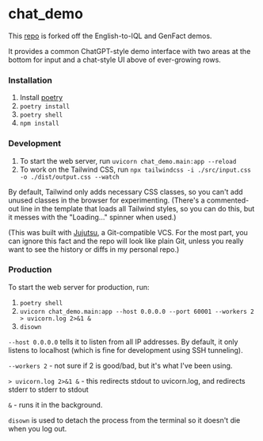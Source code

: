 # chat_demo

This [repo](https://github.com/probcomp/chat_demo/) is forked off the English-to-IQL and GenFact demos. 

It provides a common ChatGPT-style demo interface with two areas at the bottom for input and a chat-style UI above of ever-growing rows.

### Installation

1. Install [poetry](https://python-poetry.org/docs/#installation)
2. `poetry install`
3. `poetry shell`
4. `npm install`

### Development

1. To start the web server, run `uvicorn chat_demo.main:app --reload`
2. To work on the Tailwind CSS, run `npx tailwindcss -i ./src/input.css -o ./dist/output.css --watch`

By default, Tailwind only adds necessary CSS classes, so you can't add unused classes in the browser for experimenting. (There's a commented-out line in the template that loads all Tailwind styles, so you can do this, but it messes with the "Loading..." spinner when used.)

(This was built with [Jujutsu](https://martinvonz.github.io/jj/latest/), a Git-compatible VCS. For the most part, you can ignore this fact and the repo will look like plain Git, unless you really want to see the history or diffs in my personal repo.)

### Production

To start the web server for production, run:
1. `poetry shell`
2. `uvicorn chat_demo.main:app --host 0.0.0.0 --port 60001 --workers 2 > uvicorn.log 2>&1 &`
3. `disown`

`--host 0.0.0.0` tells it to listen from all IP addresses. By default, it only listens to localhost (which is fine for development using SSH tunneling).

`--workers 2` - not sure if 2 is good/bad, but it's what I've been using.

`> uvicorn.log 2>&1 &` - this redirects stdout to uvicorn.log, and redirects stderr to stderr to stdout

`&` - runs it in the background. 

`disown` is used to detach the process from the terminal so it doesn't die when you log out.

